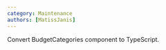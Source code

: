 ```yaml
---
category: Maintenance
authors: [MatissJanis]
---
```


Convert BudgetCategories component to TypeScript.

